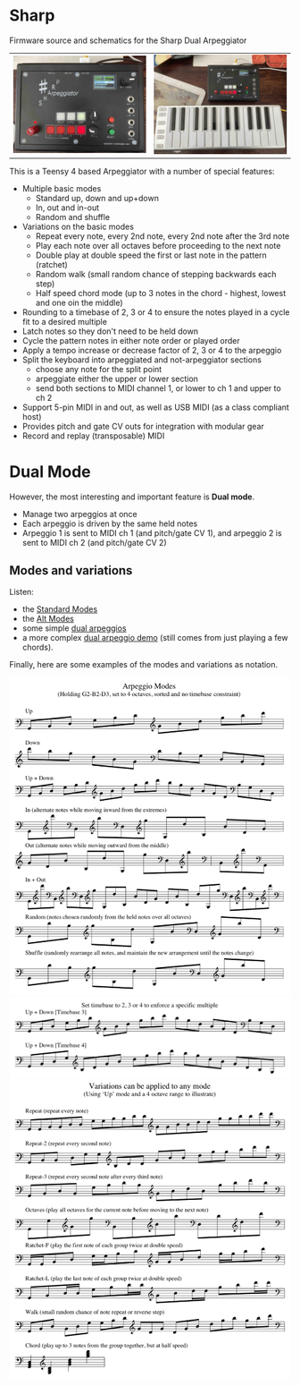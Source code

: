 # Sharp
Firmware source and schematics for the Sharp Dual Arpeggiator

<table>
  <tr>
    <td><img src="Pics/IMG_0296.jpg" alt="Sharp Dual Arpeggiator" width="500px"></td>
    <td><img src="Pics/IMG_0294.jpeg" alt="With USB keyboard" width="500px"></td>
  </tr>  
</table>

This is a Teensy 4 based Arpeggiator with a number of special features:

- Multiple basic modes
  - Standard up, down and up+down
  - In, out and in-out 
  - Random and shuffle
- Variations on the basic modes
  - Repeat every note, every 2nd note, every 2nd note after the 3rd note
  - Play each note over all octaves before proceeding to the next note
  - Double play at double speed the first or last note in the pattern (ratchet)
  - Random walk (small random chance of stepping backwards each step)
  - Half speed chord mode (up to 3 notes in the chord - highest, lowest and one oin the middle)
- Rounding to a timebase of 2, 3 or 4 to ensure the notes played in a cycle fit to a desired multiple
- Latch notes so they don't need to be held down
- Cycle the pattern notes in either note order or played order
- Apply a tempo increase or decrease factor of 2, 3 or 4 to the arpeggio
- Split the keyboard into arpeggiated and not-arpeggiator sections
  - choose any note for the split point
  - arpeggiate either the upper or lower section
  - send both sections to MIDI channel 1, or lower to ch 1 and upper to ch 2
- Support 5-pin MIDI in and out, as well as USB MIDI (as a class compliant host)
- Provides pitch and gate CV outs for integration with modular gear
- Record and replay (transposable) MIDI

# Dual Mode
However, the most interesting and important feature is **Dual mode**.

- Manage two arpeggios at once
- Each arpeggio is driven by the same held notes
- Arpeggio 1 is sent to MIDI ch 1 (and pitch/gate CV 1), and arpeggio 2 is sent to MIDI ch 2 (and pitch/gate CV 2)

## Modes and variations 

Listen:

- the <a href="Docs/Standard Modes.mp3">Standard Modes</a>
- the <a href="Docs/AltModes.mp3">Alt Modes</a>
- some simple <a href="Docs/Simple Dual.mp3">dual arpeggios</a>
- a more complex <a href="https://github.com/kallikak/Sharp/blob/main/Docs/Dual Demo.mp3">dual arpeggio demo</a> (still comes from just playing a few chords).

Finally, here are some examples of the modes and variations as notation.

<img src="Docs/Modes.png" alt="Modes" width="650px">
<img src="Docs/Timebase.png" alt="Timebase" width="650px">
<img src="Docs/Variations.png" alt="Variations" width="650px">
